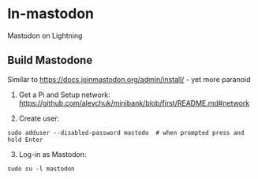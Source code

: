 # ln-mastodon
Mastodon on Lightning


## Build Mastodone

Similar to https://docs.joinmastodon.org/admin/install/ - yet more paranoid

1. Get a Pi and Setup network:
https://github.com/alevchuk/minibank/blob/first/README.md#network

2. Create user:
```
sudo adduser --disabled-password mastodo  # when prompted press and hold Enter
```

3. Log-in as Mastodon:
```
sudo su -l mastodon
```


